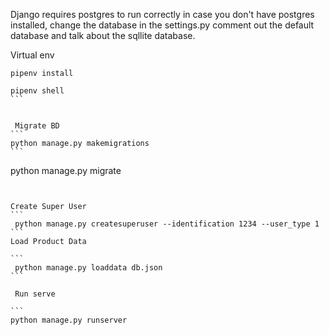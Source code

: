 Django requires postgres to run correctly in case you don't have postgres installed, change the database in the settings.py comment out the default database and talk about the sqllite database.

Virtual env

```
pipenv install
```

````
pipenv shell
```


 Migrate BD
```
python manage.py makemigrations
```

````

python manage.py migrate

````


Create Super User
```
 python manage.py createsuperuser --identification 1234 --user_type 1
```
Load Product Data

```
 python manage.py loaddata db.json
```

 Run serve

```
python manage.py runserver
````
